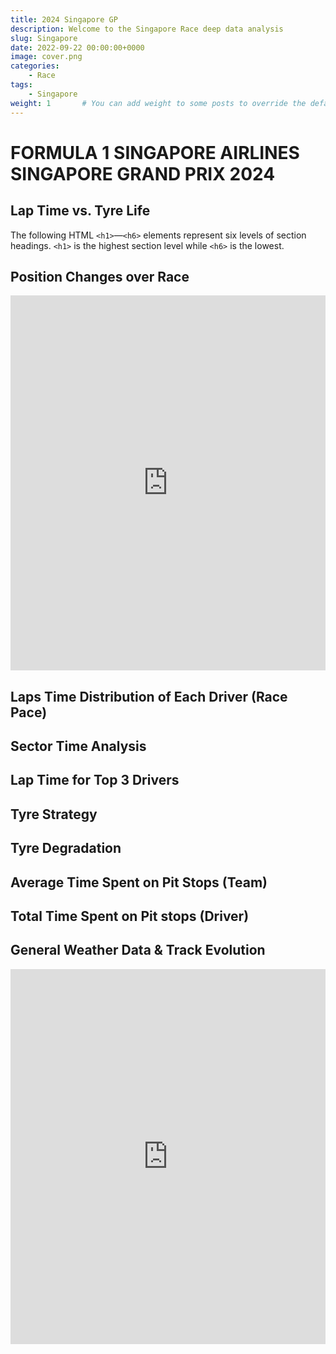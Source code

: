 ```yaml
---
title: 2024 Singapore GP
description: Welcome to the Singapore Race deep data analysis
slug: Singapore
date: 2022-09-22 00:00:00+0000
image: cover.png
categories:
    - Race
tags:
    - Singapore
weight: 1       # You can add weight to some posts to override the default sorting (date descending)
---
```


# FORMULA 1 SINGAPORE AIRLINES SINGAPORE GRAND PRIX 2024

## Lap Time vs. Tyre Life

The following HTML `<h1>`—`<h6>` elements represent six levels of section headings. `<h1>` is the highest section level while `<h6>` is the lowest.


## Position Changes over Race

<iframe src="https://robertoforni.github.io/DataLabOne/charts/Singapore_2024_positions_changes.html" width="100%" height="600px" frameborder="0"></iframe>

## Laps Time Distribution of Each Driver (Race Pace)

## Sector Time Analysis

## Lap Time for Top 3 Drivers

## Tyre Strategy

## Tyre Degradation

## Average Time Spent on Pit Stops (Team)

## Total Time Spent on Pit stops (Driver)

## General Weather Data & Track Evolution

<iframe src="https://robertoforni.github.io/DataLabOne/charts/positions_changes.html" width="100%" height="600px" frameborder="0"></iframe>
